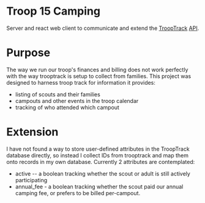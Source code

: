 # Troop 15 Camping

Server and react web client to communicate and extend the [TroopTrack](https://www.trooptrack.com/) [API](https://trooptrack.com/api/swagger). 

# Purpose
The way we run our troop's finances and billing does not work perfectly
with the way trooptrack is setup to collect from families. 
This project was designed to harness troop track for information it provides:

 * listing of scouts and their families
 * campouts and other events in the troop calendar
 * tracking of who attended which campout

# Extension
I have not found a way to store user-defined attributes in the
TroopTrack database directly, so instead I collect IDs from trooptrack
and map them onto records in my own database. Currently 2 attributes
are contemplated:

 * active -- a boolean tracking whether the scout or adult is still actively participating
 *  annual_fee - a boolean tracking whether the scout paid our annual camping fee, or prefers to be billed per-campout.